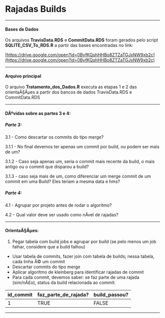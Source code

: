 # Rajadas Builds

<hr>

#### Bases de Dados

Os arquivos **TravisData.RDS** e **CommitData.RDS** foram gerados pelo script **SQLITE_CSV_To_RDS.R** a partir das bases encontradas no link:

[https://drive.google.com/open?id=0ByfKQshHHBo8ZTZaTGJxNW9xb2c](https://drive.google.com/open?id=0ByfKQshHHBo8ZTZaTGJxNW9xb2c)

<hr>

#### Arquivo principal

O arquivo **Tratamento_dos_Dados.R** executa as etapas 1 e 2 das orientaÃ§Ãµes a partir dos bancos de dados TravisData.RDS e CommitData.RDS

<hr>

 #### DÃºvidas sobre as partes 3 e 4:

##### Parte 3:

 3.1 - Como descartar os commits do tipo merge?

 3.1.1 - No final devemos ter apenas um commit por build, ou podem ser mais de um?

 3.1.2 - Caso seja apenas um, seria o commit mais recente da build, o mais antigo ou o commit que disparou a build?

 3.1.3 - caso seja mais de um, como diferenciar um merge commit de um commit em uma Build? Eles teriam a mesma data e hms?

 ##### Parte 4:

4.1 - Agrupar por projeto antes de rodar o algoritmo?

4.2 - Qual valor deve ser usado como nÃ­vel de rajadas?

<hr>

#### OrientaÃ§Ãµes:

1. Pegar tabela com build jobs e agrupar por build (se pelo menos um job falhar, considere que a build falhou)
- Usar tabela de commits, fazer join com tabela de builds; nessa tabela, cada linha Ã© um commit
- Descartar commits do tipo merge
- Aplicar algoritmo de kleinberg para identificar rajadas de commit
- Para cada commit, devemos saber: se faz parte de uma rajada (sim/nÃ£o), status da build relacionada ao commit:


| id_commit | faz_parte_de_rajada? | build_passou? |
|---- |--- |---- |
| 1 | TRUE | FALSE |

<hr>
